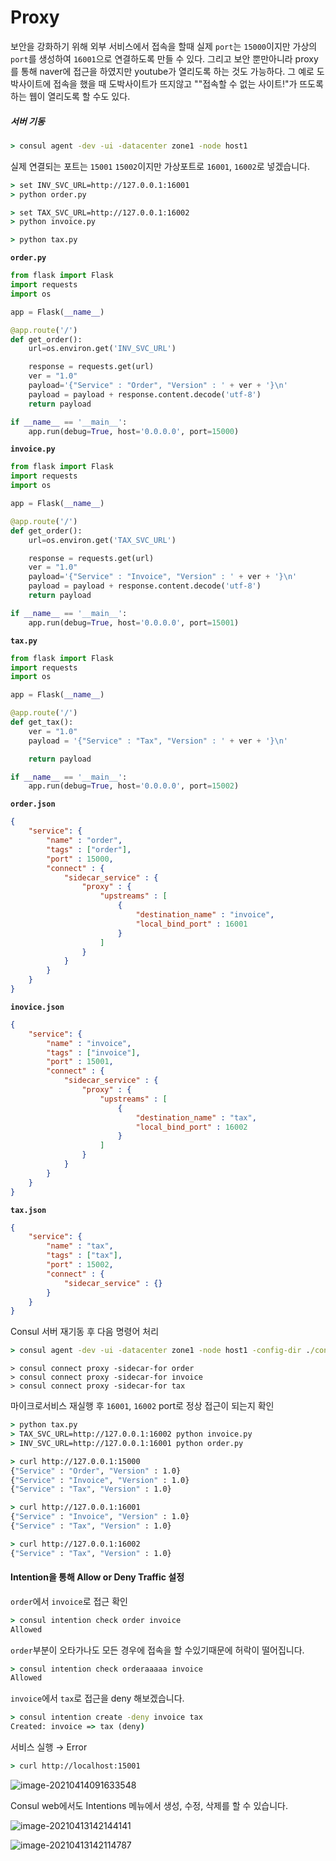 # Proxy

보안을 강화하기 위해 외부 서비스에서 접속을 할때 실제 `port`는 `15000`이지만 가상의 `port`를 생성하여 `16001`으로 연결하도록 만들 수 있다.  그리고 보안 뿐만아니라 proxy를 통해 naver에 접근을 하였지만 youtube가 열리도록 하는 것도 가능하다. 그 예로 도박사이트에 접속을 했을 때 도박사이트가 뜨지않고 ""접속할 수 없는 사이트!"가 뜨도록 하는 웹이 열리도록 할 수도 있다.

##### 서버 기동

```cmd
> consul agent -dev -ui -datacenter zone1 -node host1
```



실제 연결되는 포트는 `15001` `15002`이지만 가상포트로 `16001`, `16002`로 넣겠습니다.

```cmd
> set INV_SVC_URL=http://127.0.0.1:16001
> python order.py
```

```cmd
> set TAX_SVC_URL=http://127.0.0.1:16002
> python invoice.py
```

```cmd
> python tax.py
```



**`order.py`**

```python
from flask import Flask
import requests
import os

app = Flask(__name__)

@app.route('/')
def get_order():
    url=os.environ.get('INV_SVC_URL')

    response = requests.get(url)
    ver = "1.0"
    payload='{"Service" : "Order", "Version" : ' + ver + '}\n'
    payload = payload + response.content.decode('utf-8')
    return payload

if __name__ == '__main__':
    app.run(debug=True, host='0.0.0.0', port=15000)
```



**`invoice.py`**

```python
from flask import Flask
import requests
import os

app = Flask(__name__)

@app.route('/')
def get_order():
    url=os.environ.get('TAX_SVC_URL')

    response = requests.get(url)
    ver = "1.0"
    payload='{"Service" : "Invoice", "Version" : ' + ver + '}\n'
    payload = payload + response.content.decode('utf-8')
    return payload

if __name__ == '__main__':
    app.run(debug=True, host='0.0.0.0', port=15001)
```



**`tax.py`**

```python
from flask import Flask
import requests
import os

app = Flask(__name__)

@app.route('/')
def get_tax():
    ver = "1.0"
    payload = '{"Service" : "Tax", "Version" : ' + ver + '}\n'

    return payload

if __name__ == '__main__':
    app.run(debug=True, host='0.0.0.0', port=15002)
```



**`order.json`**

```json
{
    "service": {
        "name" : "order",
        "tags" : ["order"],
        "port" : 15000,
        "connect" : {
            "sidecar_service" : {
                "proxy" : {
                    "upstreams" : [
                    	{
                        	"destination_name" : "invoice",
                        	"local_bind_port" : 16001
                    	}
                	]
                }
            }
        }
    }
}
```



**`inovice.json`**

```json
{
    "service": {
        "name" : "invoice",
        "tags" : ["invoice"],
        "port" : 15001,
        "connect" : {
            "sidecar_service" : {
                "proxy" : {
                    "upstreams" : [
                    	{
                        	"destination_name" : "tax",
                        	"local_bind_port" : 16002
                    	}
                	]
                }
            }
        }
    }
}
```



**`tax.json`**

```json
{
    "service": {
        "name" : "tax",
        "tags" : ["tax"],
        "port" : 15002,
        "connect" : {
            "sidecar_service" : {}
        }
    }
}
```



Consul 서버 재기동 후 다음 명령어 처리

```cmd
> consul agent -dev -ui -datacenter zone1 -node host1 -config-dir ./consul.d/
```

```CMD
> consul connect proxy -sidecar-for order
> consul connect proxy -sidecar-for invoice
> consul connect proxy -sidecar-for tax
```



마이크로서비스 재실행 후 `16001`, `16002` port로 정상 접근이 되는지 확인

```cmd
> python tax.py
> TAX_SVC_URL=http://127.0.0.1:16002 python invoice.py
> INV_SVC_URL=http://127.0.0.1:16001 python order.py
```

```cmd
> curl http://127.0.0.1:15000
{"Service" : "Order", "Version" : 1.0}
{"Service" : "Invoice", "Version" : 1.0}
{"Service" : "Tax", "Version" : 1.0}

> curl http://127.0.0.1:16001
{"Service" : "Invoice", "Version" : 1.0}
{"Service" : "Tax", "Version" : 1.0}

> curl http://127.0.0.1:16002
{"Service" : "Tax", "Version" : 1.0}
```





#### Intention을 통해 Allow or Deny Traffic 설정

`order`에서 `invoice`로 접근 확인

```cmd
> consul intention check order invoice
Allowed
```



`order`부분이 오타가나도 모든 경우에 접속을 할 수있기때문에 허락이 떨어집니다.

```cmd
> consul intention check orderaaaaa invoice
Allowed
```



`invoice`에서 `tax`로 접근을 deny 해보겠습니다.

```cmd
> consul intention create -deny invoice tax
Created: invoice => tax (deny)
```



서비스 실행 → Error

```cmd
> curl http://localhost:15001
```

![image-20210414091633548](01_Consul_Proxy.assets/image-20210414091633548.png)



Consul web에서도 Intentions 메뉴에서 생성, 수정, 삭제를 할 수 있습니다.

![image-20210413142144141](01_Consul_Proxy.assets/image-20210413142144141.png)

![image-20210413142114787](01_Consul_Proxy.assets/image-20210413142114787.png)